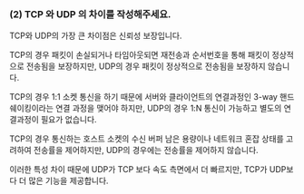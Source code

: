 ### (2) TCP 와 UDP 의 차이를 작성해주세요.

TCP와 UDP의 가장 큰 차이점은 신뢰성 보장입니다. 

TCP의 경우 패킷이 손실되거나 타임아웃되면 재전송과 순서번호을 통해 패킷이 정상적으로 전송됨을 보장하지만, UDP의 경우 패킷이 정상적으로 전송됨을 보장하지 않습니다.

TCP의 경우 1:1 소켓 통신을 하기 때문에 서버와 클라이언트의 연결과정인 3-way 핸드쉐이킹이라는 연결 과정을 맺어야 하지만, UDP의 경우 1:N 통신이 가능하고 별도의 연결과정이 필요가 없습니다.

TCP의 경우 통신하는 호스트 소켓의 수신 버퍼 남은 용량이나 네트워크 혼잡 상태를 고려하여 전송률을 제어하지만, UDP의 경우에는 전송률을 제어하지 않습니다.

이러한 특성 차이 때문에 UDP가 TCP 보다 속도 측면에서 더 빠르지만, TCP가 UDP보다 더 많은 기능을 제공합니다. 

